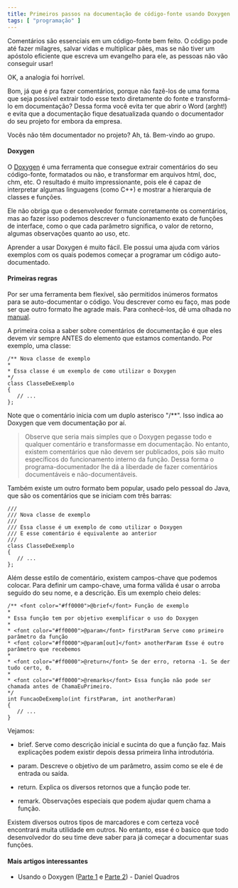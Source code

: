 ```yaml
---
title: Primeiros passos na documentação de código-fonte usando Doxygen
tags: [ "programação" ]
---
```


Comentários são essenciais em um código-fonte bem feito. O código pode até fazer milagres, salvar vidas e multiplicar pães, mas se não tiver um apóstolo eficiente que escreva um evangelho para ele, as pessoas não vão conseguir usar!

OK, a analogia foi horrível.

Bom, já que é pra fazer comentários, porque não fazê-los de uma forma que seja possível extrair todo esse texto diretamente do fonte e transformá-lo em documentação? Dessa forma você evita ter que abrir o Word (arght!) e evita que a documentação fique desatualizada quando o documentador do seu projeto for embora da empresa.

Vocês não têm documentador no projeto? Ah, tá. Bem-vindo ao grupo.




#### Doxygen


O [Doxygen](http://www.stack.nl/~dimitri/doxygen/) é uma ferramenta que consegue extrair comentários do seu código-fonte, formatados ou não, e transformar em arquivos html, doc, chm, etc. O resultado é muito impressionante, pois ele é capaz de interpretar algumas linguagens (como C++) e mostrar a hierarquia de classes e funções.

Ele não obriga que o desenvolvedor formate corretamente os comentários, mas ao fazer isso podemos descrever o funcionamento exato de funções de interface, como o que cada parâmetro significa, o valor de retorno, algumas observações quanto ao uso, etc.

Aprender a usar Doxygen é muito fácil. Ele possui uma ajuda com vários exemplos com os quais podemos começar a programar um código auto-documentado.


#### Primeiras regras


Por ser uma ferramenta bem flexível, são permitidos inúmeros formatos para se auto-documentar o código. Vou descrever como eu faço, mas pode ser que outro formato lhe agrade mais. Para conhecê-los, dê uma olhada no [manual](http://www.stack.nl/~dimitri/doxygen/docblocks.html).

A primeira coisa a saber sobre comentários de documentação é que eles devem vir sempre ANTES do elemento que estamos comentando. Por exemplo, uma classe:

    
    /** Nova classe de exemplo
    *
    * Essa classe é um exemplo de como utilizar o Doxygen
    */
    class ClasseDeExemplo
    {
       // ...
    };


Note que o comentário inicia com um duplo asterisco "/**". Isso indica ao Doxygen que vem documentação por aí.


<blockquote>Observe que seria mais simples que o Doxygen pegasse todo e qualquer comentário e transformasse em documentação. No entanto, existem comentários que não devem ser publicados, pois são muito específicos do funcionamento interno da função. Dessa forma o programa-documentador lhe dá a liberdade de fazer comentários documentáveis e não-documentáveis.</blockquote>


Também existe um outro formato bem popular, usado pelo pessoal do Java, que são os comentários que se iniciam com três barras:

    
    ///
    /// Nova classe de exemplo
    ///
    /// Essa classe é um exemplo de como utilizar o Doxygen
    /// E esse comentário é equivalente ao anterior
    ///
    class ClasseDeExemplo
    {
       // ...
    };


Além desse estilo de comentário, existem campos-chave que podemos colocar. Para definir um campo-chave, uma forma válida é usar o arroba seguido do seu nome, e a descrição. Eis um exemplo cheio deles:

    
    /** <font color="#ff0000">@brief</font> Função de exemplo
    *
    * Essa função tem por objetivo exemplificar o uso do Doxygen
    *
    * <font color="#ff0000">@param</font> firstParam Serve como primeiro parâmetro da função
    * <font color="#ff0000">@param[out]</font> anotherParam Esse é outro parâmetro que recebemos
    *
    * <font color="#ff0000">@return</font> Se der erro, retorna -1. Se der tudo certo, 0.
    *
    * <font color="#ff0000">@remarks</font> Essa função não pode ser chamada antes de ChamaEuPrimeiro.
    */
    int FuncaoDeExemplo(int firstParam, int anotherParam)
    {
       // ...
    }


Vejamos:



	
  * brief. Serve como descrição inicial e sucinta do que a função faz. Mais explicações podem existir depois dessa primeira linha introdutória.

	
  * param. Descreve o objetivo de um parâmetro, assim como se ele é de entrada ou saída.

	
  * return. Explica os diversos retornos que a função pode ter.

	
  * remark. Observações especiais que podem ajudar quem chama a função.


Existem diversos outros tipos de marcadores e com certeza você encontrará muita utilidade em outros. No entanto, esse é o basico que todo desenvolvedor do seu time deve saber para já começar a documentar suas funções.


#### Mais artigos interessantes





	
  * Usando o Doxygen ([Parte 1](http://dqsoft.blogspot.com/2008/07/usando-o-doxygen-parte-1.html) e [Parte 2](http://dqsoft.blogspot.com/2008/07/usando-o-doxygen-parte-2.html)) - Daniel Quadros


